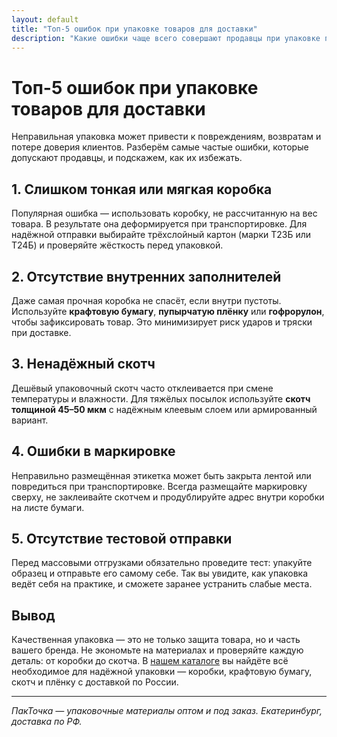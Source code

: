 ```yaml
---
layout: default
title: "Топ-5 ошибок при упаковке товаров для доставки"
description: "Какие ошибки чаще всего совершают продавцы при упаковке посылок и как их избежать. Советы от экспертов по упаковочным материалам."
---
```


<h1>Топ-5 ошибок при упаковке товаров для доставки</h1>

<p>Неправильная упаковка может привести к повреждениям, возвратам и потере доверия клиентов. Разберём самые частые ошибки, которые допускают продавцы, и подскажем, как их избежать.</p>

<h2>1. Слишком тонкая или мягкая коробка</h2>
<p>Популярная ошибка — использовать коробку, не рассчитанную на вес товара. В результате она деформируется при транспортировке. Для надёжной отправки выбирайте трёхслойный картон (марки Т23Б или Т24Б) и проверяйте жёсткость перед упаковкой.</p>

<h2>2. Отсутствие внутренних заполнителей</h2>
<p>Даже самая прочная коробка не спасёт, если внутри пустоты. Используйте <strong>крафтовую бумагу</strong>, <strong>пупырчатую плёнку</strong> или <strong>гофрорулон</strong>, чтобы зафиксировать товар. Это минимизирует риск ударов и тряски при доставке.</p>

<h2>3. Ненадёжный скотч</h2>
<p>Дешёвый упаковочный скотч часто отклеивается при смене температуры и влажности. Для тяжёлых посылок используйте <strong>скотч толщиной 45–50 мкм</strong> с надёжным клеевым слоем или армированный вариант.</p>

<h2>4. Ошибки в маркировке</h2>
<p>Неправильно размещённая этикетка может быть закрыта лентой или повредиться при транспортировке. Всегда размещайте маркировку сверху, не заклеивайте скотчем и продублируйте адрес внутри коробки на листе бумаги.</p>

<h2>5. Отсутствие тестовой отправки</h2>
<p>Перед массовыми отгрузками обязательно проведите тест: упакуйте образец и отправьте его самому себе. Так вы увидите, как упаковка ведёт себя на практике, и сможете заранее устранить слабые места.</p>

<h2>Вывод</h2>
<p>Качественная упаковка — это не только защита товара, но и часть вашего бренда. Не экономьте на материалах и проверяйте каждую деталь: от коробки до скотча. В <a href="{{ site.baseurl }}/katalog/">нашем каталоге</a> вы найдёте всё необходимое для надёжной упаковки — коробки, крафтовую бумагу, скотч и плёнку с доставкой по России.</p>

<hr>

<p><em>ПакТочка — упаковочные материалы оптом и под заказ. Екатеринбург, доставка по РФ.</em></p>
